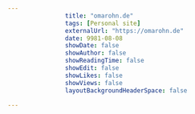 ---
                title: "omarohn.de"
                tags: [Personal site]
                externalUrl: "https://omarohn.de"
                date: 9981-08-08
                showDate: false
                showAuthor: false
                showReadingTime: false
                showEdit: false
                showLikes: false
                showViews: false
                layoutBackgroundHeaderSpace: false
                ---
